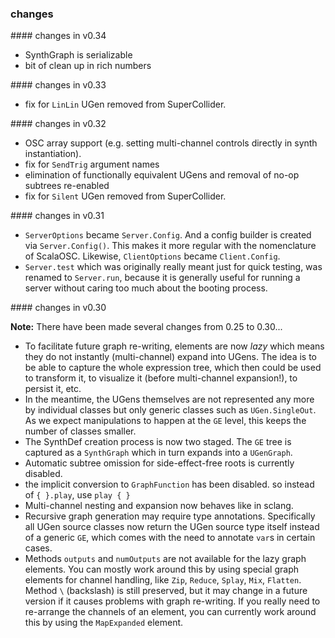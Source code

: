 ### changes

#### changes in v0.34

* SynthGraph is serializable
* bit of clean up in rich numbers

#### changes in v0.33

* fix for `LinLin` UGen removed from SuperCollider.

#### changes in v0.32

* OSC array support (e.g. setting multi-channel controls directly in synth instantiation).
* fix for `SendTrig` argument names
* elimination of functionally equivalent UGens and removal of no-op subtrees re-enabled
* fix for `Silent` UGen removed from SuperCollider.

#### changes in v0.31

* `ServerOptions` became `Server.Config`. And a config builder is created via `Server.Config()`. This makes it more regular with the nomenclature of ScalaOSC. Likewise, `ClientOptions` became `Client.Config`.
* `Server.test` which was originally really meant just for quick testing, was renamed to `Server.run`, because it is generally useful for running a server without caring too much about the booting process.

#### changes in v0.30

__Note:__ There have been made several changes from 0.25 to 0.30...

* To facilitate future graph re-writing, elements are now _lazy_ which means they do not instantly (multi-channel) expand into UGens. The idea is to be able to capture the whole expression tree, which then could be used to transform it, to visualize it (before multi-channel expansion!), to persist it, etc.
* In the meantime, the UGens themselves are not represented any more by individual classes but only generic classes such as `UGen.SingleOut`. As we expect manipulations to happen at the `GE` level, this keeps the number of classes smaller.
* The SynthDef creation process is now two staged. The `GE` tree is captured as a `SynthGraph` which in turn expands into a `UGenGraph`.
* Automatic subtree omission for side-effect-free roots is currently disabled.
* the implicit conversion to `GraphFunction` has been disabled. so instead of `{ }.play`, use `play { }`
* Multi-channel nesting and expansion now behaves like in sclang.
* Recursive graph generation may require type annotations. Specifically all UGen source classes now return the UGen source type itself instead of a generic `GE`, which comes with the need to annotate `var`s in certain cases.
* Methods `outputs` and `numOutputs` are not available for the lazy graph elements. You can mostly work around this by using special graph elements for channel handling, like `Zip`, `Reduce`, `Splay`, `Mix`, `Flatten`. Method `\` (backslash) is still preserved, but it may change in a future version if it causes problems with graph re-writing. If you really need to re-arrange the channels of an element, you can currently work around this by using the `MapExpanded` element.
